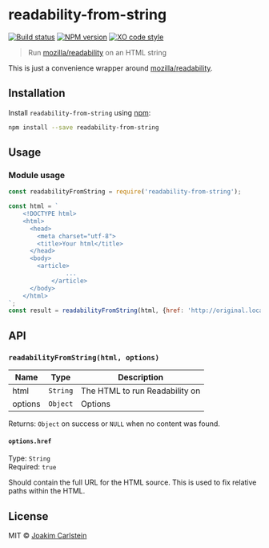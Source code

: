 # readability-from-string

[![Build status][travis-image]][travis-url] [![NPM version][npm-image]][npm-url] [![XO code style][codestyle-image]][codestyle-url]

> Run [mozilla/readability](https://github.com/mozilla/readability) on an HTML string

This is just a convenience wrapper around [mozilla/readability](https://github.com/mozilla/readability).

## Installation

Install `readability-from-string` using [npm](https://www.npmjs.com/):

```bash
npm install --save readability-from-string
```

## Usage

### Module usage

```javascript
const readabilityFromString = require('readability-from-string');

const html = `
	<!DOCTYPE html>
	<html>
	  <head>
	    <meta charset="utf-8">
	    <title>Your html</title>
	  </head>
	  <body>
	    <article>
				...
			</article>
	  </body>
	</html>
`;
const result = readabilityFromString(html, {href: 'http://original.location.com/of/html.source'});
```

## API

### `readabilityFromString(html, options)`

| Name | Type | Description |
|------|------|-------------|
| html | `String` | The HTML to run Readability on |
| options | `Object` | Options |

Returns: `Object` on success or `NULL` when no content was found.

#### `options.href`

Type: `String`  
Required: `true`

Should contain the full URL for the HTML source. This is used to fix relative paths within the HTML.

## License

MIT © [Joakim Carlstein](http://joakim.beng.se)

[npm-url]: https://npmjs.org/package/readability-from-string
[npm-image]: https://badge.fury.io/js/readability-from-string.svg
[travis-url]: https://travis-ci.org/joakimbeng/readability-from-string
[travis-image]: https://travis-ci.org/joakimbeng/readability-from-string.svg?branch=master
[codestyle-url]: https://github.com/sindresorhus/xo
[codestyle-image]: https://img.shields.io/badge/code%20style-XO-5ed9c7.svg?style=flat
